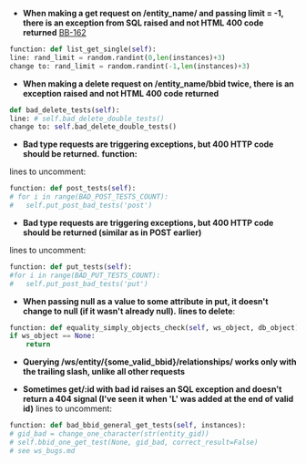 + **When making a get request on /entity_name/ and passing limit = -1,
there is an exception from SQL raised and not HTML 400 code returned**
[BB-162](http://tickets.musicbrainz.org/browse/BB-162)

```python
function: def list_get_single(self):
line: rand_limit = random.randint(0,len(instances)+3)
change to: rand_limit = random.randint(-1,len(instances)+3)
```

+ **When making a delete request on /entity_name/bbid twice,
there is an exception raised and not HTML 400 code returned**
```python
def bad_delete_tests(self):
line: # self.bad_delete_double_tests()
change to: self.bad_delete_double_tests()
```

+ **Bad type requests are triggering exceptions, but 400 HTTP code should be returned.**
**function:** 

lines to uncomment:
```python
function: def post_tests(self):
# for i in range(BAD_POST_TESTS_COUNT):
#   self.put_post_bad_tests('post')  
```

+ **Bad type requests are triggering exceptions, but 400 HTTP code should be returned (similar as in POST earlier)**

lines to uncomment:
```python
function: def put_tests(self):
#for i in range(BAD_PUT_TESTS_COUNT):   
#   self.put_post_bad_tests('put')  
```  


+ **When passing null as a value to some attribute in put, it doesn't change to null (if it wasn't already null).**
**lines to delete**:
```python
function: def equality_simply_objects_check(self, ws_object, db_object):
if ws_object == None:  
    return  
```

+ **Querying /ws/entity/{some_valid_bbid}/relationships/
works only with the trailing slash, unlike all other requests**

+ **Sometimes get/:id with bad id raises an SQL exception and doesn't return a 404 signal
(I've seen it when 'L' was added at the end of valid id)**
lines to uncomment:
```python
function: def bad_bbid_general_get_tests(self, instances):
# gid_bad = change_one_character(str(entity_gid))
# self.bbid_one_get_test(None, gid_bad, correct_result=False)
# see ws_bugs.md
```

